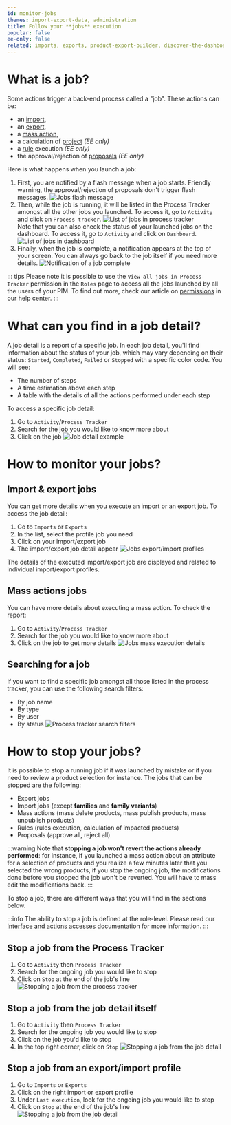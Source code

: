 ```yaml
---
id: monitor-jobs
themes: import-export-data, administration
title: Follow your **jobs** execution
popular: false
ee-only: false
related: imports, exports, product-export-builder, discover-the-dashboard, what-is-a-rule, what-is-a-project, product-mass-actions
---
```


# What is a job?

Some actions trigger a back-end process called a "job". These actions can be:
- an [import](imports.html),
- an [export](exports.html),
- a [mass action](product-mass-actions.html),
- a calculation of [project](what-is-a-project.html) _(EE only)_
- a [rule](what-is-a-rule.html) execution _(EE only)_
- the approval/rejection of [proposals](proposals-workflow.html) _(EE only)_

Here is what happens when you launch a job:

1.  First, you are notified by a flash message when a job starts. Friendly warning, the approval/rejection of proposals don't trigger flash messages.
![Jobs flash message](../img/Jobs_flash-message.png)
1. Then, while the job is running, it will be listed in the Process Tracker amongst all the other jobs you launched. To access it, go to `Activity` and click on `Process tracker`.
![List of jobs in process tracker](../img/Jobs_process-tracker.png)  
Note that you can also check the status of your launched jobs on the dashboard. To access it, go to `Activity` and click on `Dashboard`.
![List of jobs in dashboard](../img/Jobs_dashboard.png)
1.  Finally, when the job is complete, a notification appears at the top of your screen. You can always go back to the job itself if you need more details.
![Notification of a job complete](../img/Jobs_notification.png)

::: tips
Please note it is possible to use the `View all jobs in Process Tracker` permission in the `Roles` page to access all the jobs launched by all the users of your PIM. To find out more, check our article on [permissions](manage-the-interface-and-actions-accesses.html#rights-on-system-pages) in our help center.
:::

# What can you find in a job detail?

A job detail is a report of a specific job.
In each job detail, you'll find information about the status of your job, which may vary depending on their status: `Started`, `Completed`, `Failed` or `Stopped` with a specific color code. You will see:
* The number of steps
* A time estimation above each step
* A table with the details of all the actions performed under each step

To access a specific job detail:
1.  Go to `Activity`/`Process Tracker`
1.  Search for the job you would like to know more about
1.  Click on the job
![Job detail example](../img/Jobs_job-detail.png)

# How to monitor your jobs?
## Import & export jobs

You can get more details when you execute an import or an export job. To access the job detail:
1.  Go to `Imports` or `Exports`
1.  In the list, select the profile job you need
1.  Click on your import/export job
1.  The import/export job detail appear
![Jobs export/import profiles](../img/Jobs_export-import-profiles.png)

The details of the executed import/export job are displayed and related to individual import/export profiles.

## Mass actions jobs

You can have more details about executing a mass action. To check the report:
1.  Go to `Activity`/`Process Tracker`
1.  Search for the job you would like to know more about
1.  Click on the job to get more details
![Jobs mass execution details](../img/Jobs_mass-actions.png)

## Searching for a job

If you want to find a specific job amongst all those listed in the process tracker, you can use the following search filters:
- By job name
- By type
- By user
- By status
![Process tracker search filters](../img/Exports_Process-Tracker-search-filters.png)

# How to stop your jobs?

It is possible to stop a running job if it was launched by mistake or if you need to review a product selection for instance. The jobs that can be stopped are the following:
* Export jobs
* Import jobs (except **families** and **family variants**)
* Mass actions (mass delete products, mass publish products, mass unpublish products)
* Rules (rules execution, calculation of impacted products)
* Proposals (approve all, reject all)

:::warning
Note that **stopping a job won't revert the actions already performed**: for instance, if you launched a mass action about an attribute for a selection of products and you realize a few minutes later that you selected the wrong products, if you stop the ongoing job, the modifications done before you stopped the job won't be reverted. You will have to mass edit the modifications back.
:::

To stop a job, there are different ways that you will find in the sections below.

:::info
The ability to stop a job is defined at the role-level. Please read our [Interface and actions accesses](manage-the-interface-and-actions-accesses.html#rights-on-system-pages) documentation for more information.
:::

## Stop a job from the Process Tracker

1.  Go to `Activity` then `Process Tracker`
1.  Search for the ongoing job you would like to stop
1.  Click on `Stop` at the end of the job's line
![Stopping a job from the process tracker](../img/Jobs_stop-job-process-tracker.png)

## Stop a job from the job detail itself

1.  Go to `Activity` then `Process Tracker`
1.  Search for the ongoing job you would like to stop
1.  Click on the job you'd like to stop
1.  In the top right corner, click on `Stop`
![Stopping a job from the job detail](../img/Jobs_stop-job-detail.png)

## Stop a job from an export/import profile

1.  Go to `Imports` or `Exports`
1.  Click on the right import or export profile
1.  Under `Last execution`, look for the ongoing job you would like to stop
1.  Click on `Stop` at the end of the job's line
![Stopping a job from the job detail](../img/Jobs_stop-job-export-profile.png)
